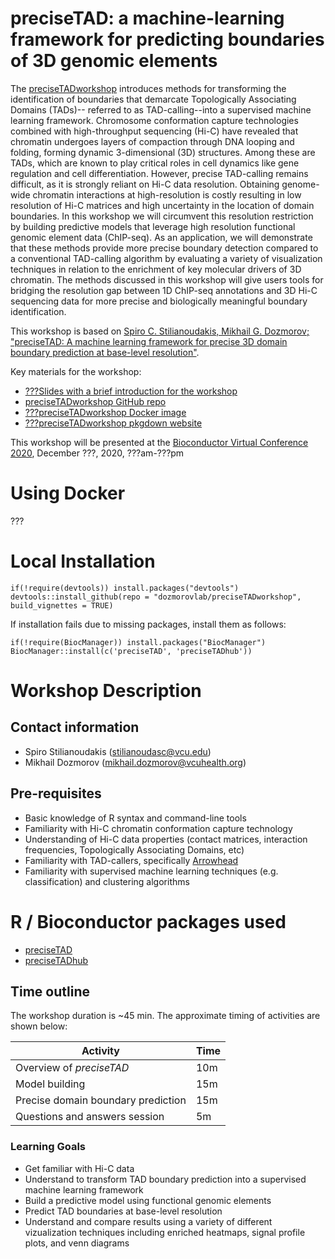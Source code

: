 # preciseTAD: a machine-learning framework for predicting boundaries of 3D genomic elements

The [preciseTADworkshop](https://github.com/dozmorovlab/preciseTADworkshop) introduces methods for transforming the identification of boundaries that demarcate Topologically Associating Domains (TADs)-- referred to as TAD-calling--into a supervised machine learning framework. Chromosome conformation capture technologies combined with high-throughput sequencing (Hi-C) have revealed that chromatin undergoes layers of compaction through DNA looping and folding, forming dynamic 3-dimensional (3D) structures. Among these are TADs, which are known to play critical roles in cell dynamics like gene regulation and cell differentiation. However, precise TAD-calling remains difficult, as it is strongly reliant on Hi-C data resolution. Obtaining genome-wide chromatin interactions at high-resolution is costly resulting in low resolution of Hi-C matrices and high uncertainty in the location of domain boundaries. In this workshop we will circumvent this resolution restriction by building predictive models that leverage high resolution functional genomic element data (ChIP-seq). As an application, we will demonstrate that these methods provide more precise boundary detection compared to a conventional TAD-calling algorithm by evaluating a variety of visualization techniques in relation to the enrichment of key molecular drivers of 3D chromatin. The methods discussed in this workshop will give users tools for bridging the resolution gap between 1D ChIP-seq annotations and 3D Hi-C sequencing data for more precise and biologically meaningful boundary identification.

This workshop is based on [Spiro C. Stilianoudakis, Mikhail G. Dozmorov; "preciseTAD: A machine learning framework for precise 3D domain boundary prediction at base-level resolution"](https://doi.org/10.1101/2020.09.03.282186). 

Key materials for the workshop: 

- [???Slides with a brief introduction for the workshop]()
- [preciseTADworkshop GitHub repo](https://github.com/dozmorovlab/preciseTADworkshop)
- [???preciseTADworkshop Docker image]()
- [???preciseTADworkshop pkgdown website]()

This workshop will be presented at the [Bioconductor Virtual Conference 2020](https://bioc2020.bioconductor.org/), December ???, 2020, ???am-???pm

# Using Docker

???

# Local Installation

```
if(!require(devtools)) install.packages("devtools")
devtools::install_github(repo = "dozmorovlab/preciseTADworkshop", build_vignettes = TRUE)
```

If installation fails due to missing packages, install them as follows:

```
if(!require(BiocManager)) install.packages("BiocManager")
BiocManager::install(c('preciseTAD', 'preciseTADhub'))
```

# Workshop Description

## Contact information

- Spiro Stilianoudakis (stilianoudasc@vcu.edu)
- Mikhail Dozmorov (mikhail.dozmorov@vcuhealth.org)

## Pre-requisites

* Basic knowledge of R syntax and command-line tools
* Familiarity with Hi-C chromatin conformation capture technology
* Understanding of Hi-C data properties (contact matrices, interaction frequencies, Topologically Associating Domains, etc)
* Familiarity with TAD-callers, specifically [Arrowhead](https://github.com/aidenlab/juicer/wiki/Arrowhead)
* Familiarity with supervised machine learning techniques (e.g. classification) and clustering algorithms

# R / Bioconductor packages used

* [preciseTAD](https://www.bioconductor.org/packages/preciseTAD)
* [preciseTADhub](https://github.com/dozmorovlab/preciseTADhub)

## Time outline

The workshop duration is ~45 min. The approximate timing of activities are shown below:

| Activity                                              | Time |
|-------------------------------------------------------|------|
| Overview of *preciseTAD*                              | 10m  |
| Model building                                        | 15m  |
| Precise domain boundary prediction                    | 15m  |
| Questions and answers session                         | 5m   |

### Learning Goals

* Get familiar with Hi-C data 
* Understand to transform TAD boundary prediction into a supervised machine learning framework
* Build a predictive model using functional genomic elements
* Predict TAD boundaries at base-level resolution
* Understand and compare results using a variety of different vizualization techniques including enriched heatmaps, signal profile plots, and venn diagrams

